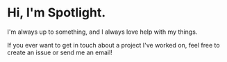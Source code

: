# Hi, I'm Spotlight.
I'm always up to something, and I always love help with my things.

If you ever want to get in touch about a project I've worked on, feel free to create an issue or send me an email!
